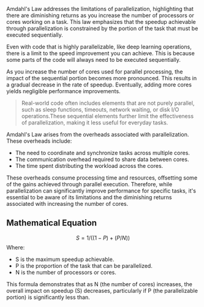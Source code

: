 Amdahl's Law addresses the limitations of parallelization, highlighting that there are diminishing returns as you increase the number of processors or cores working on a task. This law emphasizes that the speedup achievable through parallelization is constrained by the portion of the task that must be executed sequentially.

Even with code that is highly parallelizable, like deep learning operations, there is a limit to the speed improvement you can achieve. This is because some parts of the code will always need to be executed sequentially.

As you increase the number of cores used for parallel processing, the impact of the sequential portion becomes more pronounced. This results in a gradual decrease in the rate of speedup. Eventually, adding more cores yields negligible performance improvements.

> Real-world code often includes elements that are not purely parallel, such as sleep functions, timeouts, network waiting, or disk I/O operations.These sequential elements further limit the effectiveness of parallelization, making it less useful for everyday tasks.

Amdahl's Law arises from the overheads associated with parallelization. These overheads include:

- The need to coordinate and synchronize tasks across multiple cores.
- The communication overhead required to share data between cores.
- The time spent distributing the workload across the cores.

These overheads consume processing time and resources, offsetting some of the gains achieved through parallel execution. Therefore, while parallelization can significantly improve performance for specific tasks, it's essential to be aware of its limitations and the diminishing returns associated with increasing the number of cores.

## Mathematical Equation

$$
S = 1 / ( (1 - P) + (P / N) )
$$
Where:
- S is the maximum speedup achievable.
- P is the proportion of the task that can be parallelized.
- N is the number of processors or cores.

This formula demonstrates that as N (the number of cores) increases, the overall impact on speedup (S) decreases, particularly if P (the parallelizable portion) is significantly less than.